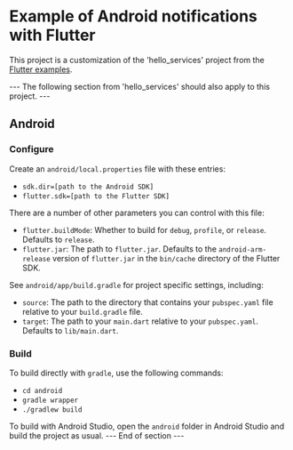 # Example of Android notifications with Flutter

This project is a customization of the 'hello_services' project from the [Flutter examples](https://github.com/flutter/flutter/tree/master/examples).

--- The following section from 'hello_services' should also apply to this project. ---
## Android

### Configure

Create an `android/local.properties` file with these entries:

 * `sdk.dir=[path to the Android SDK]`
 * `flutter.sdk=[path to the Flutter SDK]`

There are a number of other parameters you can control with this file:

 * `flutter.buildMode`: Whether to build for `debug`, `profile`, or `release`.
   Defaults to `release`.
 * `flutter.jar`: The path to `flutter.jar`. Defaults to the
   `android-arm-release` version of `flutter.jar` in the `bin/cache` directory
   of the Flutter SDK.

See `android/app/build.gradle` for project specific settings, including:

 * `source`: The path to the directory that contains your `pubspec.yaml` file
   relative to your `build.gradle` file.
 * `target`: The path to your `main.dart` relative to your `pubspec.yaml`.
   Defaults to `lib/main.dart`.

### Build

To build directly with `gradle`, use the following commands:

 * `cd android`
 * `gradle wrapper`
 * `./gradlew build`

To build with Android Studio, open the `android` folder in Android Studio and
build the project as usual.
--- End of section ---
